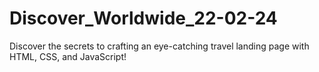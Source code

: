 # Discover_Worldwide_22-02-24
Discover the secrets to crafting an eye-catching travel landing page with HTML, CSS, and JavaScript!
